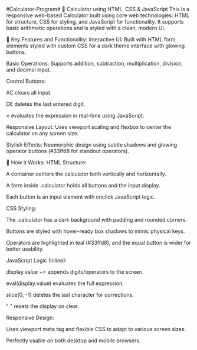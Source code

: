 #Calculator-Program#
🧮 Calculator using HTML, CSS & JavaScript
This is a responsive web-based Calculator built using core web technologies: HTML for structure, CSS for styling, and JavaScript for functionality. It supports basic arithmetic operations and is styled with a clean, modern UI.

🔧 Key Features and Functionality:
Interactive UI: Built with HTML form elements styled with custom CSS for a dark theme interface with glowing buttons.

Basic Operations: Supports addition, subtraction, multiplication, division, and decimal input.

Control Buttons:

AC clears all input.

DE deletes the last entered digit.

= evaluates the expression in real-time using JavaScript.

Responsive Layout: Uses viewport scaling and flexbox to center the calculator on any screen size.

Stylish Effects: Neumorphic design using subtle shadows and glowing operator buttons (#33ffd8 for standout operators).

🧠 How it Works:
HTML Structure:

A container centers the calculator both vertically and horizontally.

A form inside .calculator holds all buttons and the input display.

Each button is an input element with onclick JavaScript logic.

CSS Styling:

The .calculator has a dark background with padding and rounded corners.

Buttons are styled with hover-ready box shadows to mimic physical keys.

Operators are highlighted in teal (#33ffd8), and the equal button is wider for better usability.

JavaScript Logic (Inline):

display.value += appends digits/operators to the screen.

eval(display.value) evaluates the full expression.

slice(0, -1) deletes the last character for corrections.

" " resets the display on clear.

Responsive Design:

Uses viewport meta tag and flexible CSS to adapt to various screen sizes.

Perfectly usable on both desktop and mobile browsers.
